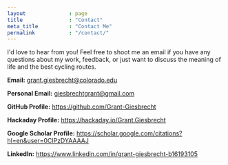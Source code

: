 ```yaml
---
layout              : page
title               : "Contact"
meta_title          : "Contact Me"
permalink           : "/contact/"
---
```


I'd love to hear from you! Feel free to shoot me an email if you have any questions about my work, feedback, or just want to discuss the meaning of life and the best cycling routes.

<b>Email:</b> grant.giesbrecht@colorado.edu

<b>Personal Email:</b> giesbrechtgrant@gmail.com


<b>GitHub Profile:</b> https://github.com/Grant-Giesbrecht

<b>Hackaday Profile:</b> https://hackaday.io/Grant.Giesbrecht

<b>Google Scholar Profile:</b> https://scholar.google.com/citations?hl=en&user=0ClPzDYAAAAJ

<b>LinkedIn:</b> https://www.linkedin.com/in/grant-giesbrecht-b16193105
